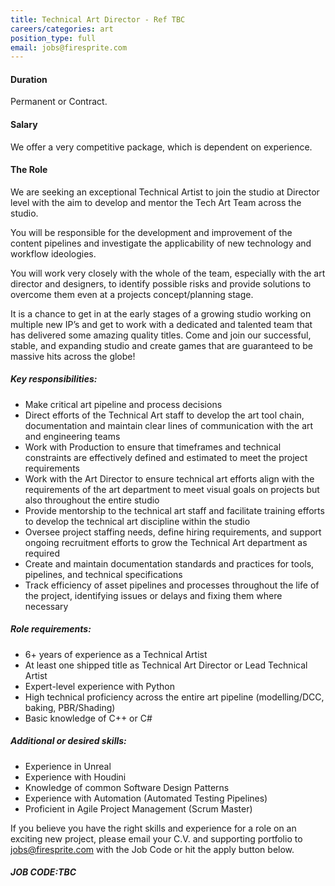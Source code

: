 ```yaml
---
title: Technical Art Director - Ref TBC
careers/categories: art
position_type: full
email: jobs@firesprite.com
---
```

#### Duration

Permanent or Contract.

#### Salary

We offer a very competitive package, which is dependent on experience.

#### The Role

We are seeking an exceptional Technical Artist to join the studio at Director level with the aim to develop and mentor the Tech Art Team across the studio.

You will be responsible for the development and improvement of the content pipelines and investigate the applicability of new technology and workflow ideologies.

You will work very closely with the whole of the team, especially with the art director and designers, to identify possible risks and provide solutions to overcome them even at a projects concept/planning stage.

It is a chance to get in at the early stages of a growing studio working on multiple new IP’s and get to work with a dedicated and talented team that has delivered some amazing quality titles. Come and join our successful, stable, and expanding studio and create games that are guaranteed to be massive hits across the globe!

##### **Key responsibilities:**

* Make critical art pipeline and process decisions
* Direct efforts of the Technical Art staff to develop the art tool chain, documentation and maintain clear lines of communication with the art and engineering teams
* Work with Production to ensure that timeframes and technical constraints are effectively defined and estimated to meet the project requirements
* Work with the Art Director to ensure technical art efforts align with the requirements of the art department to meet visual goals on projects but also throughout the entire studio
* Provide mentorship to the technical art staff and facilitate training efforts to develop the technical art discipline within the studio
* Oversee project staffing needs, define hiring requirements, and support ongoing recruitment efforts to grow the Technical Art department as required
* Create and maintain documentation standards and practices for tools, pipelines, and technical specifications
* Track efficiency of asset pipelines and processes throughout the life of the project, identifying issues or delays and fixing them where necessary

##### **Role requirements:**

* 6+ years of experience as a Technical Artist
* At least one shipped title as Technical Art Director or Lead Technical Artist
* Expert-level experience with Python
* High technical proficiency across the entire art pipeline (modelling/DCC, baking, PBR/Shading)
* Basic knowledge of C++ or C#

##### **Additional or desired skills:**

* Experience in Unreal
* Experience with Houdini
* Knowledge of common Software Design Patterns
* Experience with Automation (Automated Testing Pipelines)
* Proficient in Agile Project Management (Scrum Master)

If you believe you have the right skills and experience for a role on an exciting new project, please email your C.V. and supporting portfolio to jobs@firesprite.com with the Job Code or hit the apply button below.

##### **JOB CODE:TBC**

